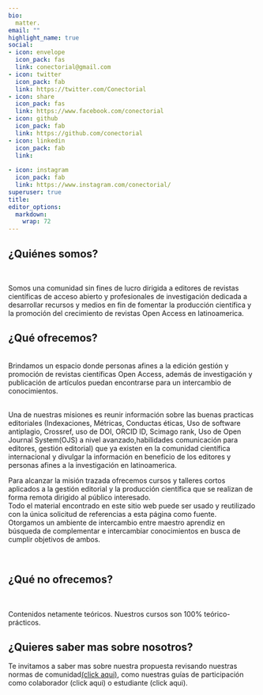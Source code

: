 ```yaml
---
bio: 
  matter.
email: ""
highlight_name: true
social:
- icon: envelope
  icon_pack: fas
  link: conectorial@gmail.com
- icon: twitter
  icon_pack: fab
  link: https://twitter.com/Conectorial
- icon: share
  icon_pack: fas
  link: https://www.facebook.com/conectorial
- icon: github
  icon_pack: fab
  link: https://github.com/conectorial
- icon: linkedin
  icon_pack: fab
  link: 
  
- icon: instagram
  icon_pack: fab
  link: https://www.instagram.com/conectorial/
superuser: true
title: 
editor_options: 
  markdown: 
    wrap: 72
---
```


<h2> ¿Quiénes somos? </h2>

<br>

Somos una comunidad sin fines de lucro dirigida a editores de revistas
científicas de acceso abierto y profesionales de investigación dedicada
a desarrollar recursos y medios en fin de fomentar la producción
científica y la promoción del crecimiento de revistas Open Access en
latinoamerica. <br>

<h2> ¿Qué ofrecemos? </h2>

<br> Brindamos un espacio donde personas afines a la edición gestión y
promoción de revistas científicas Open Access, además de investigación y
publicación de artículos puedan encontrarse para un intercambio de
conocimientos.

<br> Una de nuestras misiones es reunir información sobre las buenas
practicas editoriales (Indexaciones, Métricas, Conductas éticas, Uso de
software antiplagio, Crossref, uso de DOI, ORCID ID, Scimago rank, Uso
de Open Journal System(OJS) a nivel avanzado,habilidades comunicación
para editores, gestión editorial) que ya existen en la comunidad
científica internacional y divulgar la información en beneficio de los
editores y personas afines a la investigación en latinoamerica. <br>

Para alcanzar la misión trazada ofrecemos cursos y talleres cortos
aplicados a la gestión editorial y la producción científica que se
realizan de forma remota dirigido al público interesado. <br> Todo el
material encontrado en este sitio web puede ser usado y reutilizado con
la única solicitud de referencias a esta página como fuente. <br>
Otorgamos un ambiente de intercambio entre maestro aprendiz en búsqueda
de complementar e intercambiar conocimientos en busca de cumplir
objetivos de ambos.

<br>

<h2> ¿Qué no ofrecemos? </h2>

<br>

Contenidos netamente teóricos. Nuestros cursos son 100%
teórico-prácticos.

<h2>¿Quieres saber mas sobre nosotros?</h2>

Te invitamos a saber mas sobre nuestra propuesta revisando nuestras
normas de comunidad[(click
aqui)](https://conectorial.netlify.app/guiasparticipacion/normasdelacomunidad.Rmd),
como nuestras guías de participación como colaborador (click aqui) o
estudiante (click aqui).
